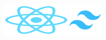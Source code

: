 <div align="center" dir="auto">
<img src="https://github.com/devicons/devicon/blob/master/icons/react/react-original.svg" title="React" alt="React" width="200" height="100"/>
<img src="https://github.com/devicons/devicon/blob/master/icons/tailwindcss/tailwindcss-original.svg" title="React" alt="React" width="100" height="100"/>
</div>
